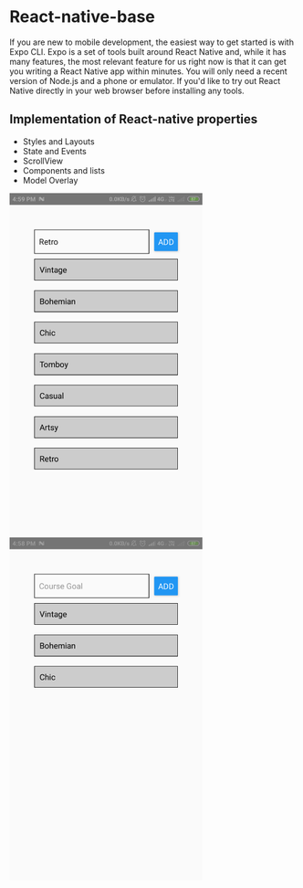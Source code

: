 # React-native-base

If you are new to mobile development, the easiest way to get started is with Expo CLI. Expo is a set of tools built around React Native and, while it has many features, the most relevant feature for us right now is that it can get you writing a React Native app within minutes. You will only need a recent version of Node.js and a phone or emulator. If you'd like to try out React Native directly in your web browser before installing any tools.

## Implementation of React-native properties
- Styles and Layouts
- State and Events
- ScrollView
- Components and lists
- Model Overlay

<img src="components.png" height="600"> <img src="Scrollview.png" height="600">

